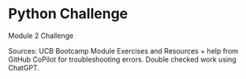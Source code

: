 # Python Challenge
Module 2 Challenge

Sources: UCB Bootcamp Module Exercises and Resources + help from GitHub CoPilot for troubleshooting errors.
Double checked work using ChatGPT.
